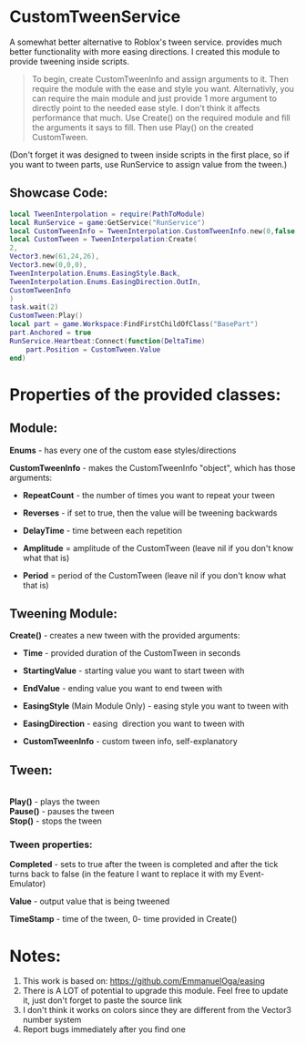 # CustomTweenService
A somewhat better alternative to Roblox's tween service. provides much better functionality with more easing directions. I created this module to provide tweening inside scripts.

> To begin, create CustomTweenInfo and assign arguments to it.
> Then require the module with the ease and style you want.
> Alternativly, you can require the main module and just provide 1 more argument to directly point to the needed ease style. I don't think it affects performance that much.
> Use Create() on the required module and fill the arguments it says to fill.
> Then use Play() on the created CustomTween.

(Don't forget it was designed to tween inside scripts in the first place, so if you want to tween parts, use RunService to assign value from the tween.)

## Showcase Code:

```lua
local TweenInterpolation = require(PathToModule)
local RunService = game:GetService("RunService")
local CustomTweenInfo = TweenInterpolation.CustomTweenInfo.new(0,false,0,5)
local CustomTween = TweenInterpolation:Create(
2,
Vector3.new(61,24,26),
Vector3.new(0,0,0),
TweenInterpolation.Enums.EasingStyle.Back,
TweenInterpolation.Enums.EasingDirection.OutIn,
CustomTweenInfo
)
task.wait(2)
CustomTween:Play()
local part = game.Workspace:FindFirstChildOfClass("BasePart")
part.Anchored = true
RunService.Heartbeat:Connect(function(DeltaTime)
    part.Position = CustomTween.Value
end)
```

# Properties of the provided classes:


## Module:


**Enums** - has every one of the custom ease styles/directions

**CustomTweenInfo** - makes the CustomTweenInfo "object", which has those arguments:

- **RepeatCount** - the number of times you want to repeat your tween

- **Reverses** - if set to true, then the value will be tweening backwards

- **DelayTime** - time between each repetition

- **Amplitude** = amplitude of the CustomTween (leave nil if you don't know what that is)

- **Period** = period of the CustomTween (leave nil if you don't know what that is)


## Tweening Module:


**Create()** - creates a new tween with the provided arguments:

- **Time** - provided duration of the CustomTween in seconds

- **StartingValue** - starting value you want to start tween with

- **EndValue** - ending value you want to end tween with

- **EasingStyle** (Main Module Only) - easing style you want to tween with

- **EasingDirection** - easing  direction you want to tween with

- **CustomTweenInfo** - custom tween info, self-explanatory


## Tween:
\
**Play()** - plays the tween
\
**Pause()** - pauses the tween
\
**Stop()** - stops the tween

### Tween properties:

**Completed** - sets to true after the tween is completed and after the tick turns back to false (in the feature I want to replace it with my Event-Emulator)

**Value** - output value that is being tweened

**TimeStamp** - time of the tween, 0- time provided in Create()

# Notes:

1. This work is based on: https://github.com/EmmanuelOga/easing
2. There is A LOT of potential to upgrade this module. Feel free to update it, just don't forget to paste the source link
3. I don't think it works on colors since they are different from the Vector3 number system
4. Report bugs immediately after you find one
